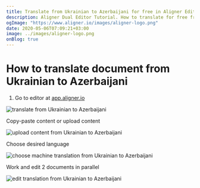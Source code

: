 ```yaml
---
title: Translate from Ukrainian to Azerbaijani for free in Aligner Editor
description: Aligner Dual Editor Tutorial. How to translate for free from Ukrainian to Azerbaijani. Aligner is multilingual document management platform. 
ogImage: "https://www.aligner.io/images/aligner-logo.png"
date: 2020-05-06T07:09:21+03:00
image: ../images/aligner-logo.png
onBlog: true
---
```


# How to translate document from Ukrainian to Azerbaijani

1. Go to editor at [app.aligner.io](https://app.aligner.io "Aligner App web page")

![translate from Ukrainian to Azerbaijani](../aligner-blank-editor.png "translate from Ukrainian to Azerbaijani")

Copy-paste content or upload content

![upload content from Ukrainian to Azerbaijani](../aligner-uploaded-document.png "upload content from Ukrainian to Azerbaijani")

Choose desired language

![choose machine translation from Ukrainian to Azerbaijani](../aligner-language-dropdown.png "choose machine translation from Ukrainian to Azerbaijani")

Work and edit 2 documents in parallel

![edit translation from Ukrainian to Azerbaijani](../aligner-double-sitded-editor.png "edit translation from Ukrainian to Azerbaijani")

